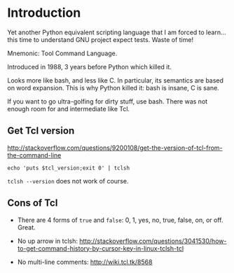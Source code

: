 # Introduction

Yet another Python equivalent scripting language that I am forced to learn... this time to understand GNU project expect tests. Waste of time!

Mnemonic: Tool Command Language.

Introduced in 1988, 3 years before Python which killed it.

Looks more like bash, and less like C. In particular, its semantics are based on word expansion. This is why Python killed it: bash is insane, C is sane.

If you want to go ultra-golfing for dirty stuff, use bash. There was not enough room for and intermediate like Tcl.

## Get Tcl version

<http://stackoverflow.com/questions/9200108/get-the-version-of-tcl-from-the-command-line>

    echo 'puts $tcl_version;exit 0' | tclsh

`tclsh --version` does not work of course.

## Cons of Tcl

-   There are 4 forms of `true` and `false`: 0, 1, yes, no, true, false, on, or off. Great.

-   No up arrow in tclsh: <http://stackoverflow.com/questions/3041530/how-to-get-command-history-by-cursor-key-in-linux-tclsh-tcl>

-   No multi-line comments: <http://wiki.tcl.tk/8568>
